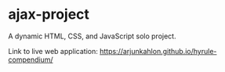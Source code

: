 # ajax-project

A dynamic HTML, CSS, and JavaScript solo project.

Link to live web application: https://arjunkahlon.github.io/hyrule-compendium/
